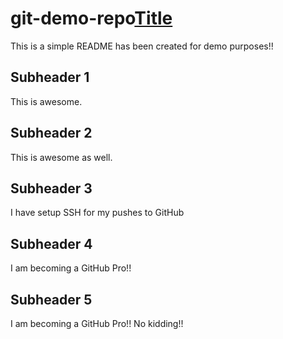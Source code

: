 # git-demo-repo[Title](README.md)
This is a simple README has been created for demo purposes!!

## Subheader 1
This is awesome.

## Subheader 2
This is awesome as well.

## Subheader 3
I have setup SSH for my pushes to GitHub

## Subheader 4
I am becoming a GitHub Pro!!

## Subheader 5
I am becoming a GitHub Pro!! No kidding!!
